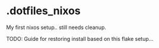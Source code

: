 # .dotfiles_nixos

My first nixos setup.. still needs cleanup.

TODO: Guide for restoring install based on this flake setup...
